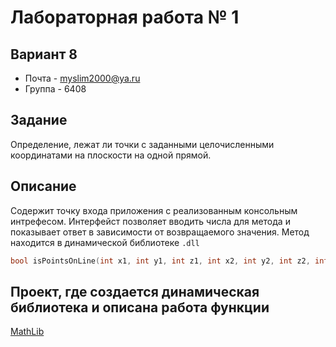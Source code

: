 # Лабораторная работа № 1
## Вариант 8
* Почта  - myslim2000@ya.ru
* Группа - 6408

## Задание
  Определение, лежат ли точки с заданными целочисленными координатами на плоскости на одной прямой.

## Описание
Содержит точку входа приложения с реализованным консольным интрефесом.
Интерфейст позволяет вводить числа для метода и показывает ответ в зависимости от возвращаемого значения.
Метод находится в динамической библиотеке `.dll`
```cpp
bool isPointsOnLine(int x1, int y1, int z1, int x2, int y2, int z2, int x3, int y3, int z3)
```

## Проект, где создается динамическая библиотека и описана работа функции
[MathLib](https://github.com/M0G1/MathLib)
